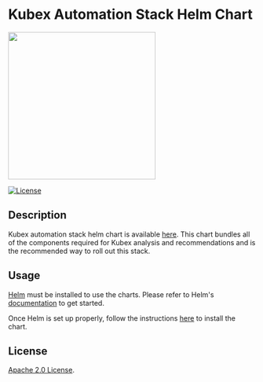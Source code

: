 # Kubex Automation Stack Helm Chart

<picture>
    <source media="(prefers-color-scheme: dark)" srcset="https://www.densify.com/wp-content/uploads/kubex-by-densify-logo-reverse.png">
    <source media="(prefers-color-scheme: light)" srcset="https://www.densify.com/wp-content/uploads/kubex-by-densify-logo.png">
    <img src="https://www.densify.com/wp-content/uploads/kubex-by-densify-logo.png" width="300">
</picture>

[![License](https://img.shields.io/badge/License-Apache%202.0-blue.svg)](https://opensource.org/licenses/Apache-2.0)

## Description

Kubex automation stack helm chart is available [here](https://github.com/densify-dev/helm-charts/tree/master/charts/kubex-automation-stack). This chart bundles all of the components required for Kubex analysis and recommendations and is the recommended way to roll out this stack.

## Usage

[Helm](https://helm.sh) must be installed to use the charts.
Please refer to Helm's [documentation](https://helm.sh/docs/) to get started.

Once Helm is set up properly, follow the instructions [here](https://github.com/densify-dev/helm-charts/tree/master/charts/kubex-automation-stack/README.md#installation) to install the chart.

## License

[Apache 2.0 License](https://github.com/densify-dev/helm-charts/blob/master/LICENSE).
